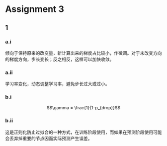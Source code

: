 # Assignment 3

## 1

### a.i

倾向于保持原来的改变量，新计算出来的梯度占比较小，作微调。对于未改变方向的梯度方向，步长变长；反之相反，这样可以加快收敛。

### a.ii

学习率变化，动态调整学习率，避免步长过大或过小。

### b.i

$$\gamma = \frac{1}{1-p_{drop}}$$

### b.ii

这是正则化防止过拟合的一种方式，在训练阶段使用，而如果在预测阶段使用可能会丢弃掉重要的节点因而实际预测产生误差。